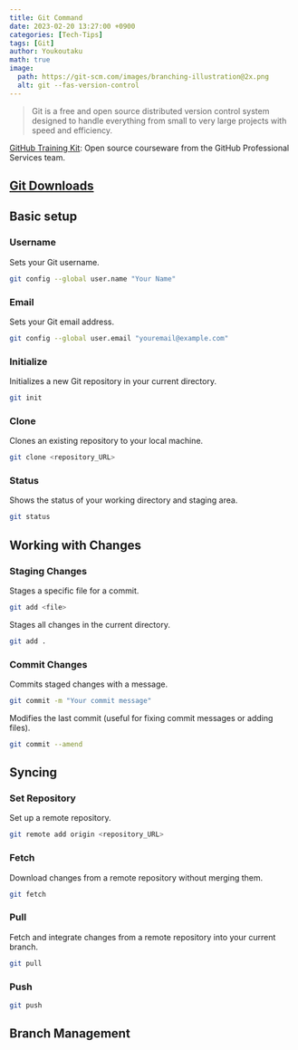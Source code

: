 ```yaml
---
title: Git Command
date: 2023-02-20 13:27:00 +0900
categories: [Tech-Tips]
tags: [Git]
author: Youkoutaku
math: true
image:
  path: https://git-scm.com/images/branching-illustration@2x.png
  alt: git --fas-version-control
---
```


> Git is a free and open source distributed version control system designed to handle everything from small to very large projects with speed and efficiency.

[GitHub Training Kit](https://training.github.com/): Open source courseware from the GitHub Professional Services team.

## [Git Downloads](https://git-scm.com/downloads)

## Basic setup

### Username
Sets your Git username.
```bash
git config --global user.name "Your Name"
```

### Email
Sets your Git email address.
```bash
git config --global user.email "youremail@example.com"
```

### Initialize
Initializes a new Git repository in your current directory.
```bash
git init
```

### Clone
Clones an existing repository to your local machine.
```bash
git clone <repository_URL>
```

### Status
Shows the status of your working directory and staging area.
```bash
git status
```

## Working with Changes

### Staging Changes

Stages a specific file for a commit.
```bash
git add <file>
```

Stages all changes in the current directory.
```bash
git add .
```

### Commit Changes

Commits staged changes with a message.
```bash
git commit -m "Your commit message"
```

Modifies the last commit (useful for fixing commit messages or adding files).
```bash
git commit --amend
```

## Syncing

### Set Repository
Set up a remote repository.
```bash
git remote add origin <repository_URL>
```

### Fetch
Download changes from a remote repository without merging them.
```bash
git fetch
```

### Pull
Fetch and integrate changes from a remote repository into your current branch.
```bash
git pull
```

### Push
```bash
git push
```

## Branch Management

